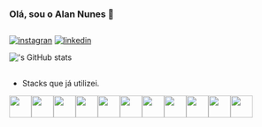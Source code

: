 ### Olá, sou o Alan Nunes 🚀
##

[![instagran](https://img.shields.io/badge/Instagram-E4405F?style=for-the-badge&logo=instagram&logoColor=white)](https://www.instagram.com/_alankl07/)
[![linkedin](https://img.shields.io/badge/LinkedIn-0077B5?style=for-the-badge&logo=linkedin&logoColor=white)](https://www.linkedin.com/in/alan-nunes-b884b8199/)

!['s GitHub stats](https://github-readme-stats.vercel.app/api?username=Alankl07&show_icons=true&theme=tokyonight&icon_color=3c4af9&count_private=true)
##
- Stacks que já utilizei.
<div style="display: flex" >  
  <img width="40" src="https://cdn.jsdelivr.net/gh/devicons/devicon/icons/react/react-original-wordmark.svg" />
  <img width="40" src="https://cdn.jsdelivr.net/gh/devicons/devicon/icons/angularjs/angularjs-plain.svg" />
  <img width="40" src="https://cdn.jsdelivr.net/gh/devicons/devicon/icons/vuejs/vuejs-original-wordmark.svg" />
  <img width="40" src="https://cdn.jsdelivr.net/gh/devicons/devicon/icons/laravel/laravel-plain-wordmark.svg" />
  <img width="40" src="https://cdn.jsdelivr.net/gh/devicons/devicon/icons/nestjs/nestjs-plain.svg" />
  <img width="40" src="https://cdn.jsdelivr.net/gh/devicons/devicon/icons/typescript/typescript-plain.svg" />
  <img width="40" src="https://cdn.jsdelivr.net/gh/devicons/devicon/icons/nodejs/nodejs-original.svg" />
  <img width="40" src="https://cdn.jsdelivr.net/gh/devicons/devicon/icons/javascript/javascript-plain.svg" />
  <img width="40" src="https://cdn.jsdelivr.net/gh/devicons/devicon/icons/php/php-plain.svg" />
  <img width="40" src="https://cdn.jsdelivr.net/gh/devicons/devicon/icons/html5/html5-plain-wordmark.svg" />
  <img width="40" src="https://cdn.jsdelivr.net/gh/devicons/devicon/icons/css3/css3-plain-wordmark.svg" />
<div>
